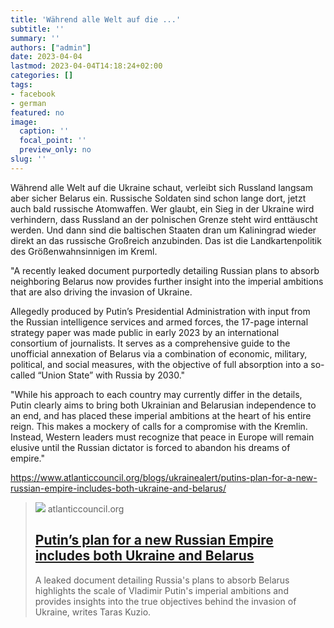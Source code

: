```yaml
---
title: 'Während alle Welt auf die ...'
subtitle: ''
summary: ''
authors: ["admin"]
date: 2023-04-04
lastmod: 2023-04-04T14:18:24+02:00
categories: []
tags:
- facebook
- german
featured: no
image:
  caption: ''
  focal_point: ''
  preview_only: no
slug: ''
---
```

Während alle Welt auf die Ukraine schaut, verleibt sich Russland langsam aber sicher Belarus ein. Russische Soldaten sind schon lange dort, jetzt auch bald russische Atomwaffen. Wer glaubt, ein Sieg in der Ukraine wird verhindern, dass Russland an der polnischen Grenze steht wird enttäuscht werden. Und dann sind die baltischen Staaten dran um Kaliningrad wieder direkt an das russische Großreich anzubinden. Das ist die Landkartenpolitik des Größenwahnsinnigen im Kreml.

"A recently leaked document purportedly detailing Russian plans to absorb neighboring Belarus now provides further insight into the imperial ambitions that are also driving the invasion of Ukraine.

Allegedly produced by Putin’s Presidential Administration with input from the Russian intelligence services and armed forces, the 17-page internal strategy paper was made public in early 2023 by an international consortium of journalists. It serves as a comprehensive guide to the unofficial annexation of Belarus via a combination of economic, military, political, and social measures, with the objective of full absorption into a so-called “Union State” with Russia by 2030."

"While his approach to each country may currently differ in the details, Putin clearly aims to bring both Ukrainian and Belarusian independence to an end, and has placed these imperial ambitions at the heart of his entire reign. This makes a mockery of calls for a compromise with the Kremlin. Instead, Western leaders must recognize that peace in Europe will remain elusive until the Russian dictator is forced to abandon his dreams of empire."

https://www.atlanticcouncil.org/blogs/ukrainealert/putins-plan-for-a-new-russian-empire-includes-both-ukraine-and-belarus/
> [![](https://www.atlanticcouncil.org/wp-content/uploads/2023/03/2023-03-20T133847Z_70725822_RC2PXZ9LLG3A_RTRMADP_3_RUSSIA-PUTIN-SECURITY-scaled-e1680098532705.jpg)](https://www.atlanticcouncil.org/blogs/ukrainealert/putins-plan-for-a-new-russian-empire-includes-both-ukraine-and-belarus/)
> atlanticcouncil.org
> ## [Putin’s plan for a new Russian Empire includes both Ukraine and Belarus](https://www.atlanticcouncil.org/blogs/ukrainealert/putins-plan-for-a-new-russian-empire-includes-both-ukraine-and-belarus/)
>
>A leaked document detailing Russia's plans to absorb Belarus highlights the scale of Vladimir Putin's imperial ambitions and provides insights into the true objectives behind the invasion of Ukraine, writes Taras Kuzio.


